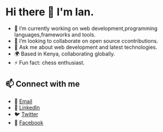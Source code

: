 # Hi there 👋  I'm Ian.


- 🔭 I’m currently working on web development,programming languages,frameworks and tools.
- 👯 I’m looking to collaborate on open source ccontributions.
- 💬 Ask me about web development and latest technologies.
- 🌍 Based in Kenya, collaborating globally.
- ⚡ Fun fact: chess enthusiast.

## 📫 Connect with me

- 📧 [Email](mailto:iansparks110@gmail.com)
- 💼 [LinkedIn](https://www.linkedin.com/in/ianmurithi)
- 🐦 [Twitter](https://twitter.com/iansparks)
- 📘 [Facebook](https://facebook.com/dannysparks)
